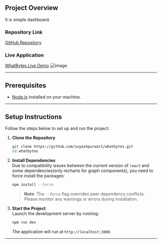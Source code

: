 
## **Project Overview**  
It is simple dashboard.

### **Repository Link**  
[GitHub Repository](https://github.com/suyashpurwar1/whatbytes)

### **Live Application**  
[WhatBytes Live Demo](https://whatbytes-4b74yx1b5-suyash-s-projects-e1760ee7.vercel.app/)
![image](https://github.com/user-attachments/assets/562bd263-d299-437a-aa74-c5ac57e55d86)

---

## **Prerequisites**  
- [Node.js](https://nodejs.org/) installed on your machine.  
---

## **Setup Instructions**  

Follow the steps below to set up and run the project:

1. **Clone the Repository**  
   ```bash
   git clone https://github.com/suyashpurwar1/whatbytes.git
   cd whatbytes
   ```

2. **Install Dependencies**  
   Due to compatibility issues between the current version of `react` and some dependencies(only recharts for graph components), you need to force install the packages:  
   ```bash
   npm install --force
   ```  
   > **Note**: The `--force` flag overrides peer dependency conflicts. Please monitor any warnings or errors during installation.
   > 
3. **Start the Project**  
   Launch the development server by running:  
   ```bash
   npm run dev
   ```  
   The application will run at `http://localhost:3000`.

---
